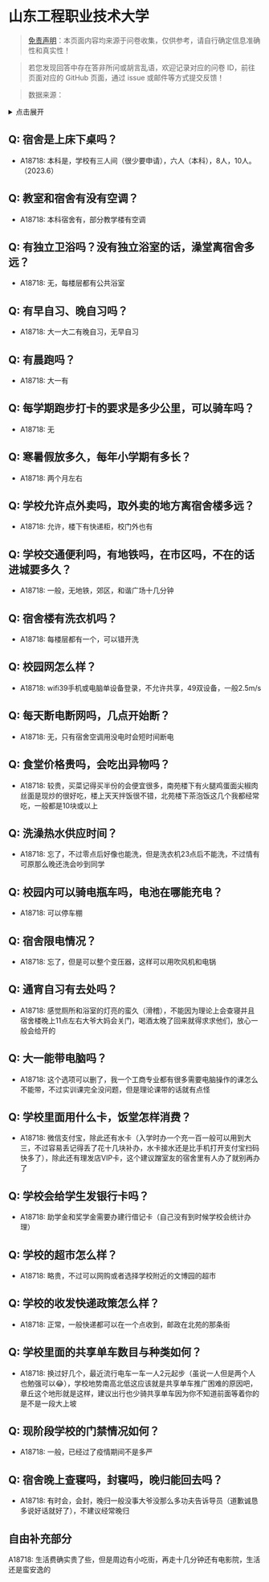# 山东工程职业技术大学

> [免责声明](https://colleges.chat/#_3)：本页面内容均来源于问卷收集，仅供参考，请自行确定信息准确性和真实性！

> 若您发现回答中存在答非所问或胡言乱语，欢迎记录对应的问卷 ID，前往页面对应的 GitHub 页面，通过 issue 或邮件等方式提交反馈！

> 数据来源：

<details><summary>点击展开</summary>
<ul>
<li>A18718: 匿名 (2023 年 06 月)</li>
</ul>
</details>

## Q: 宿舍是上床下桌吗？

- A18718: 本科是，学校有三人间（很少要申请），六人（本科），8人，10人。（2023.6）

## Q: 教室和宿舍有没有空调？

- A18718: 本科宿舍有，部分教学楼有空调

## Q: 有独立卫浴吗？没有独立浴室的话，澡堂离宿舍多远？

- A18718: 无，每楼层都有公共浴室

## Q: 有早自习、晚自习吗？

- A18718: 大一大二有晚自习，无早自习

## Q: 有晨跑吗？

- A18718: 大一有

## Q: 每学期跑步打卡的要求是多少公里，可以骑车吗？

- A18718: 无

## Q: 寒暑假放多久，每年小学期有多长？

- A18718: 两个月左右

## Q: 学校允许点外卖吗，取外卖的地方离宿舍楼多远？

- A18718: 允许，楼下有快递柜，校门外也有

## Q: 学校交通便利吗，有地铁吗，在市区吗，不在的话进城要多久？

- A18718: 一般，无地铁，郊区，和谐广场十几分钟

## Q: 宿舍楼有洗衣机吗？

- A18718: 每楼层都有一个，可以错开洗

## Q: 校园网怎么样？

- A18718: wifi39手机或电脑单设备登录，不允许共享，49双设备，一般2.5m/s

## Q: 每天断电断网吗，几点开始断？

- A18718: 无，只有宿舍空调用没电时会短时间断电

## Q: 食堂价格贵吗，会吃出异物吗？

- A18718: 较贵，买菜记得买半份的会便宜很多，南苑楼下有火腿鸡蛋面尖椒肉丝面是现炒的很好吃，楼上天天拌饭很不错，北苑楼下茶泡饭这几个我都经常吃，一般都是10块或以上

## Q: 洗澡热水供应时间？

- A18718: 忘了，不过零点后好像也能洗，但是洗衣机23点后不能洗，不过情有可原那么晚还洗会吵到同学

## Q: 校园内可以骑电瓶车吗，电池在哪能充电？

- A18718: 可以停车棚

## Q: 宿舍限电情况？

- A18718: 忘了，但是可以整个变压器，这样可以用吹风机和电锅

## Q: 通宵自习有去处吗？

- A18718: 感觉厕所和浴室的灯亮的蛮久（滑稽），不能因为理论上会查寝并且宿舍楼晚上11点左右大爷大妈会关门，喝酒太晚了回来就得求求他们，放心一般会给开的

## Q: 大一能带电脑吗？

- A18718: 这个选项可以删了，我一个工商专业都有很多需要电脑操作的课怎么不能带，不过实训课完全没问题，但是理论课带的话就有点怪

## Q: 学校里面用什么卡，饭堂怎样消费？

- A18718: 微信支付宝，除此还有水卡（入学时办一个充一百一般可以用到大三，不过容易丢记得丢了花十几块补办，水卡接水还是比手机打开支付宝扫码快多了），除此还有理发店VIP卡，这个建议蹭室友的宿舍里有人办了就别再办了

## Q: 学校会给学生发银行卡吗？

- A18718: 助学金和奖学金需要办建行借记卡（自己没有到时候学校会统计办理）

## Q: 学校的超市怎么样？

- A18718: 略贵，不过可以网购或者选择学校附近的文博园的超市

## Q: 学校的收发快递政策怎么样？

- A18718: 正常，一般快递都可以在一个点收到，邮政在北苑的那条街

## Q: 学校里面的共享单车数目与种类如何？

- A18718: 换过好几个，最近流行电车一车一人2元起步（虽说一人但是两个人也勉强可以😂），学校地势南高北低这应该就是共享单车推广困难的原因吧，章丘这个地形就是这样，建议出行也少骑共享单车因为你不知道前面等着你的是不是一段大上坡

## Q: 现阶段学校的门禁情况如何？

- A18718: 一般，已经过了疫情期间不是多严

## Q: 宿舍晚上查寝吗，封寝吗，晚归能回去吗？

- A18718: 有时会，会封，晚归一般没事大爷没那么多功夫告诉导员（道歉诚恳多说好话就好了），不建议经常晚归

## 自由补充部分

A18718: 生活费确实贵了些，但是周边有小吃街，再走十几分钟还有电影院，生活还是蛮安逸的
